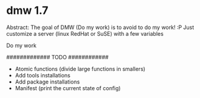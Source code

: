 dmw 1.7
===
Abstract:
	The goal of DMW (Do my work) is to avoid to do my work! :P
	Just customize a server (linux RedHat or SuSE) with a few variables

Do my work

############# TODO ############
- Atomic functions (divide large functions in smallers)
- Add tools installations
- Add package installations
- Manifest (print the current state of config)

